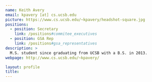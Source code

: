 ```yaml
---
name: Keith Avery
email: kpavery [at] cs.ucsb.edu
picture: https://www.cs.ucsb.edu/~kpavery/headshot-square.jpg
positions:
  - position: Secretary
    link: /positions#commitee_executives
  - position: GSA Rep
    link: /positions#gsa_representatives
description: >
  M.S. student since graduating from UCSB with a B.S. in 2013.
webpage: http://www.cs.ucsb.edu/~kpavery/

layout: profile
title: 
---
```

